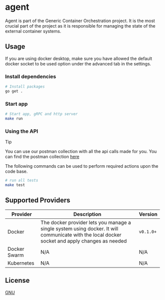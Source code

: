 # agent

Agent is part of the Generic Container Orchestration project.
It is the most crucial part of the project as it is responsible for managing the state
of the external container systems.

## Usage

If you are using docker desktop, make sure you have allowed the default docker socket to be used option under the advanced tab in the settings.

### Install dependencies
```bash
# Install packages
go get .
```

### Start app
```bash
# Start app, gRPC and http server
make run
```

### Using the API
> [!TIP]  
> You can use our postman collection with all the api calls made for you.
> You can find the postman collection [here](https://www.postman.com/galactic-spaceship-310683/workspace/gco/collection/3303581-894b7592-c8d1-47c7-8a14-d46dd88af130?action=share&creator=3303581)

The following commands can be used to perform required actions upon the code base.

```bash
# run all tests
make test
```

## Supported Providers

| Provider     | Description                                                                                                                                    | Version   |
|--------------|------------------------------------------------------------------------------------------------------------------------------------------------|-----------|
| Docker       | The docker provider lets you manage a single system using docker. It will communicate with the local docker socket and apply changes as needed | `v0.1.0+` |
| Docker Swarm | N/A                                                                                                                                            | N/A       |
| Kubernetes   | N/A                                                                                                                                            | N/A       |

## License

[GNU](./LICENSE)
